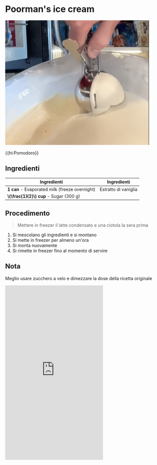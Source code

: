 # Poorman's ice cream

![](img/Poormans-ice-cream.png)

{{hi:Pomodoro}}

## Ingredienti

| Ingredienti                  | Ingredienti             |
| ---------------------------- | ----------------------- |
| **1 can** - Evaporated milk (freeze overnight) | Estratto di vaniglia |
| **\\(\frac{1}{2}\\) cup** - Sugar (300 g) | |

## Procedimento

> Mettere in freezer il latte condensato e una ciotola la sera prima

1. Si mescolano gli ingredienti e si montano
1. Si mette in freezer per almeno un'ora
1. Si monta nuovamente
1. Si rimette in  freezer fino al momento di servire

## Nota

Meglio usare zucchero a velo e dimezzare la dose della ricetta originale

<iframe width="315" height="560"
src="https://www.youtube.com/embed/FW5ns86UjsE"
title="YouTube video player"
frameborder="0"
allow="accelerometer; autoplay; clipboard-write; encrypted-media; gyroscope; picture-in-picture; web-share"
allowfullscreen></iframe>

